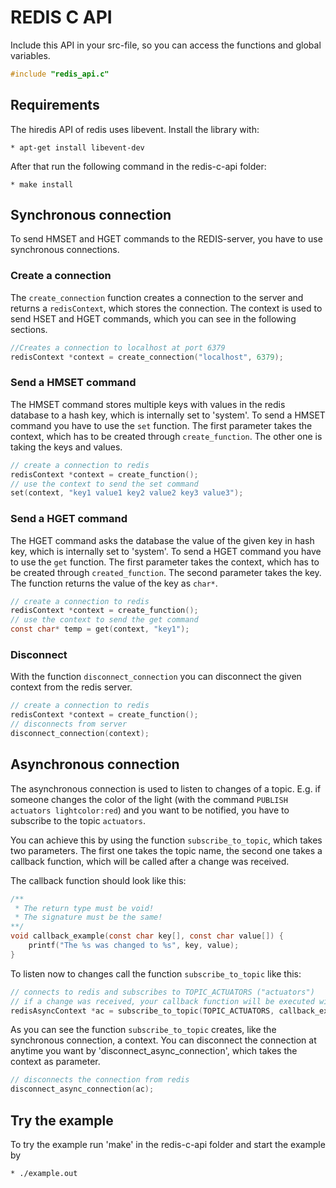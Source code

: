 # REDIS C API
Include this API in your src-file, so you can access the functions and global variables.

```c
#include "redis_api.c"
```

## Requirements
The hiredis API of redis uses libevent. Install the library with:

    * apt-get install libevent-dev

After that run the following command in the redis-c-api folder:

    * make install


## Synchronous connection
To send HMSET and HGET commands to the REDIS-server, you have to use synchronous connections.

### Create a connection
The `create_connection` function creates a connection to the server and returns a `redisContext`, which stores the connection. The context is used to send HSET and HGET commands, which you can see in the following sections.

```c
//Creates a connection to localhost at port 6379
redisContext *context = create_connection("localhost", 6379);
```

### Send a HMSET command
The HMSET command stores multiple keys with values in the redis database to a hash key, which is internally set to 'system'.
To send a HMSET command you have to use the `set` function. The first parameter takes the context, which has to be created through `create_function`. The other one is taking the keys and values.

```c
// create a connection to redis
redisContext *context = create_function();
// use the context to send the set command
set(context, "key1 value1 key2 value2 key3 value3");
```

### Send a HGET command
The HGET command asks the database the value of the given key in hash key, which is internally set to 'system'.
To send a HGET command you have to use the `get` function.
The first parameter takes the context, which has to be created through `created_function`. The second parameter takes the key.
The function returns the value of the key as `char*`.

```c
// create a connection to redis
redisContext *context = create_function();
// use the context to send the get command
const char* temp = get(context, "key1");
```

### Disconnect
With the function `disconnect_connection` you can disconnect the given context from the redis server.

```c
// create a connection to redis
redisContext *context = create_function();
// disconnects from server
disconnect_connection(context);
```

## Asynchronous connection
The asynchronous connection is used to listen to changes of a topic.
E.g. if someone changes the color of the light (with the command `PUBLISH actuators lightcolor:red`) and you want to be notified, you have to subscribe to the topic `actuators`.

You can achieve this by using the function `subscribe_to_topic`, which takes two parameters. The first one takes the topic name, the second one takes a callback function, which will be called after a change was received.

The callback function should look like this:
```c
/**
 * The return type must be void!
 * The signature must be the same!
**/
void callback_example(const char key[], const char value[]) {
    printf("The %s was changed to %s", key, value);
}
```

To listen now to changes call the function `subscribe_to_topic` like this:
```c
// connects to redis and subscribes to TOPIC_ACTUATORS ("actuators")
// if a change was received, your callback function will be executed with the received parameters (key and value)
redisAsyncContext *ac = subscribe_to_topic(TOPIC_ACTUATORS, callback_example);
```
As you can see the function `subscribe_to_topic` creates, like the synchronous connection, a context. You can disconnect the connection at anytime you want by 'disconnect_async_connection', which takes the context as parameter.

```c
// disconnects the connection from redis
disconnect_async_connection(ac);
```

## Try the example
To try the example run 'make' in the redis-c-api folder and start the example by

    * ./example.out
